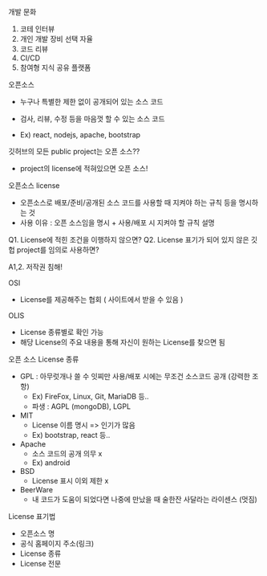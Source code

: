 개발 문화
1. 코테 인터뷰
2. 개인 개발 장비 선택 자율
3. 코드 리뷰
4. CI/CD
5. 참여형 지식 공유 플랫폼


오픈소스
- 누구나 특별한 제한 없이 공개되어 있는 소스 코드
- 검사, 리뷰, 수정 등을 마음껏 할 수 있는 소스 코드

- Ex) react, nodejs, apache, bootstrap


깃허브의 모든 public project는 오픈 소스??
- project의 license에 적혀있으면 오픈 소스!

오픈소스 license
- 오픈소스로 배포/준비/공개된 소스 코드를 사용할 때 지켜야 하는 규칙 등을 명시하는 것
- 사용 이유 : 오픈 소스임을 명시 + 사용/배포 시 지켜야 할 규칙 설명

Q1. License에 적힌 조건을 이행하지 않으면?
Q2. License 표기가 되어 있지 않은 깃헙 project를 임의로 사용하면?

A1,2. 저작권 침해!

OSI
- License를 제공해주는 협회 ( 사이트에서 받을 수 있음 )

OLIS
- License 종류별로 확인 가능
- 해당 License의 주요 내용을 통해 자신이 원하는 License를 찾으면 됨

오픈 소스 License 종류
- GPL : 아무럿개나 쓸 수 잇찌만 사용/배포 시에는 무조건 소스코드 공개 (강력한 조항)
    - Ex) FireFox, Linux, Git, MariaDB 등..
    - 파생 : AGPL (mongoDB), LGPL 
- MIT
    - License 이름 명시 => 인기가 많음
    - Ex) bootstrap, react 등..
- Apache
    - 소스 코드의 공개 의무 x
    - Ex) android
- BSD
    - License 표시 이외 제한 x
- BeerWare
    - 내 코드가 도움이 되었다면 나중에 만났을 때 술한잔 사달라는 라이센스 (멋짐)

License 표기법
- 오픈소스 명
- 공식 홈페이지 주소(링크)
- License 종류
- License 전문
